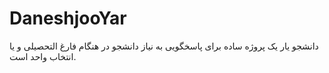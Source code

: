 # DaneshjooYar

دانشجو یار یک پروژه ساده برای پاسخگویی به نیاز دانشجو در هنگام فارغ التحصیلی و یا انتخاب واحد است.
